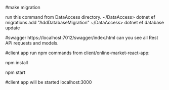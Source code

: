 #make migration

run this command from DataAccess directory.
~/DataAccess> dotnet ef migrations add "AddDatabaseMigration"
~/DataAccess> dotnet ef database update


#swagger https://localhost:7012/swagger/index.html
can you see all Rest APi requests and models.

#client app 
run npm commands from client/online-market-react-app:

npm install 

npm start 

#client app will be started localhost:3000







